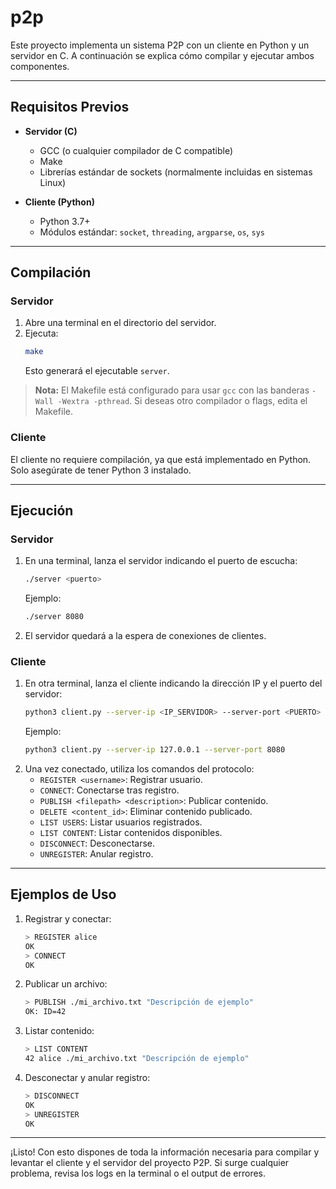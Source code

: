 # p2p

Este proyecto implementa un sistema P2P con un cliente en Python y un servidor en C. A continuación se explica cómo compilar y ejecutar ambos componentes.

---

## Requisitos Previos

- **Servidor (C)**
  - GCC (o cualquier compilador de C compatible)
  - Make
  - Librerías estándar de sockets (normalmente incluidas en sistemas Linux)

- **Cliente (Python)**
  - Python 3.7+
  - Módulos estándar: `socket`, `threading`, `argparse`, `os`, `sys`

---

## Compilación

### Servidor

1. Abre una terminal en el directorio del servidor.
2. Ejecuta:
   ```bash
   make
   ```
   Esto generará el ejecutable `server`.

> **Nota:** El Makefile está configurado para usar `gcc` con las banderas `-Wall -Wextra -pthread`. Si deseas otro compilador o flags, edita el Makefile.

### Cliente

El cliente no requiere compilación, ya que está implementado en Python. Solo asegúrate de tener Python 3 instalado.

---

## Ejecución

### Servidor

1. En una terminal, lanza el servidor indicando el puerto de escucha:
   ```bash
   ./server <puerto>
   ```
   Ejemplo:
   ```bash
   ./server 8080
   ```
2. El servidor quedará a la espera de conexiones de clientes.

### Cliente

1. En otra terminal, lanza el cliente indicando la dirección IP y el puerto del servidor:
   ```bash
   python3 client.py --server-ip <IP_SERVIDOR> --server-port <PUERTO>
   ```
   Ejemplo:
   ```bash
   python3 client.py --server-ip 127.0.0.1 --server-port 8080
   ```
2. Una vez conectado, utiliza los comandos del protocolo:
   - `REGISTER <username>`: Registrar usuario.
   - `CONNECT`: Conectarse tras registro.
   - `PUBLISH <filepath> <description>`: Publicar contenido.
   - `DELETE <content_id>`: Eliminar contenido publicado.
   - `LIST USERS`: Listar usuarios registrados.
   - `LIST CONTENT`: Listar contenidos disponibles.
   - `DISCONNECT`: Desconectarse.
   - `UNREGISTER`: Anular registro.

---

## Ejemplos de Uso

1. Registrar y conectar:
   ```bash
   > REGISTER alice
   OK
   > CONNECT
   OK
   ```

2. Publicar un archivo:
   ```bash
   > PUBLISH ./mi_archivo.txt "Descripción de ejemplo"
   OK: ID=42
   ```

3. Listar contenido:
   ```bash
   > LIST CONTENT
   42 alice ./mi_archivo.txt "Descripción de ejemplo"
   ```

4. Desconectar y anular registro:
   ```bash
   > DISCONNECT
   OK
   > UNREGISTER
   OK
   ```

---

¡Listo! Con esto dispones de toda la información necesaria para compilar y levantar el cliente y el servidor del proyecto P2P. Si surge cualquier problema, revisa los logs en la terminal o el output de errores.

